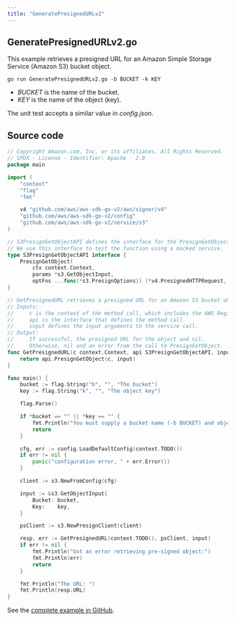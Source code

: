 ```yaml
---
title: "GeneratePresignedURLv2"
---
```

## GeneratePresignedURLv2.go

This example retrieves a presigned URL for an Amazon Simple Storage Service (Amazon S3) bucket object.

`go run GeneratePresignedURLv2.go -b BUCKET -k KEY`

- _BUCKET_ is the name of the bucket.
- _KEY_ is the name of the object (key).

The unit test accepts a similar value in _config.json_.

## Source code

```go
// Copyright Amazon.com, Inc. or its affiliates. All Rights Reserved.
// SPDX - License - Identifier: Apache - 2.0
package main

import (
	"context"
	"flag"
	"fmt"

	v4 "github.com/aws/aws-sdk-go-v2/aws/signer/v4"
	"github.com/aws/aws-sdk-go-v2/config"
	"github.com/aws/aws-sdk-go-v2/service/s3"
)

// S3PresignGetObjectAPI defines the interface for the PresignGetObject function.
// We use this interface to test the function using a mocked service.
type S3PresignGetObjectAPI interface {
	PresignGetObject(
		ctx context.Context,
		params *s3.GetObjectInput,
		optFns ...func(*s3.PresignOptions)) (*v4.PresignedHTTPRequest, error)
}

// GetPresignedURL retrieves a presigned URL for an Amazon S3 bucket object.
// Inputs:
//     c is the context of the method call, which includes the AWS Region.
//     api is the interface that defines the method call.
//     input defines the input arguments to the service call.
// Output:
//     If successful, the presigned URL for the object and nil.
//     Otherwise, nil and an error from the call to PresignGetObject.
func GetPresignedURL(c context.Context, api S3PresignGetObjectAPI, input *s3.GetObjectInput) (*v4.PresignedHTTPRequest, error) {
	return api.PresignGetObject(c, input)
}

func main() {
	bucket := flag.String("b", "", "The bucket")
	key := flag.String("k", "", "The object key")

	flag.Parse()

	if *bucket == "" || *key == "" {
		fmt.Println("You must supply a bucket name (-b BUCKET) and object key (-k KEY)")
		return
	}

	cfg, err := config.LoadDefaultConfig(context.TODO())
	if err != nil {
		panic("configuration error, " + err.Error())
	}

	client := s3.NewFromConfig(cfg)

	input := &s3.GetObjectInput{
		Bucket: bucket,
		Key:    key,
	}

	psClient := s3.NewPresignClient(client)

	resp, err := GetPresignedURL(context.TODO(), psClient, input)
	if err != nil {
		fmt.Println("Got an error retrieving pre-signed object:")
		fmt.Println(err)
		return
	}

	fmt.Println("The URL: ")
	fmt.Println(resp.URL)
}

```

See the [complete example in GitHub](https://github.com/awsdocs/aws-doc-sdk-examples/blob/master/gov2/s3/GeneratePresignedURL/GeneratePresignedURLv2.go).